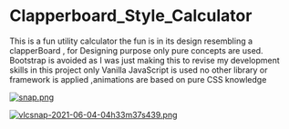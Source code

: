 # Clapperboard_Style_Calculator

This is a fun utility calculator the fun  is in its design resembling a clapperBoard , for Designing purpose only pure concepts are used. Bootstrap is avoided as I was just making this to revise my development skills in this project only Vanilla JavaScript is used no other library or framework is applied ,animations are based on pure CSS knowledge

[![snap.png](https://i.postimg.cc/FKFbTTDD/snap.png)](https://postimg.cc/21JB67pZ)

[![vlcsnap-2021-06-04-04h33m37s439.png](https://i.postimg.cc/FsjjmM6T/vlcsnap-2021-06-04-04h33m37s439.png)](https://postimg.cc/F7HfVBNS)
